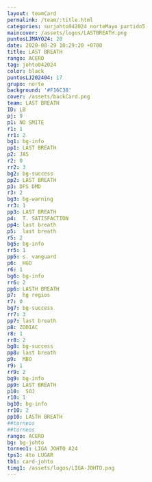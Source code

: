 ```yaml
---
layout: teamCard
permalink: /team/:title.html
categories: surjohto042024 norteMayo partido5
maincover: /assets/logos/LASTBREATH.png
puntosLJMAYO24: 20
date: 2020-08-29 10:29:20 +0700
title: LAST BREATH
rango: ACERO
tag: johto042024
color: black
puntosLJ202404: 17
grupo: norte
background: '#F16C38'
cover: /assets/backCard.png
team: LAST BREATH
ID: LB
pj: 9
p1: NO SMITE
r1: 1
rr1: 2
bg1: bg-info
pp1: LAST BREATH
p2: JAS
r2: 0
rr2: 3
bg2: bg-success
pp2: LAST BREATH
p3: DFS DMD
r3: 2
bg3: bg-warning
rr3: 1
pp3: LAST BREATH
p4:  T. SATISFACTION
pp4: last breath
p5:  last breath
r5: 2
bg5: bg-info
rr5: 1
pp5: s. vanguard
p6:  HGO
r6: 1
bg6: bg-info
rr6: 2
pp6: LASTH BREATH
p7:  hg regios
r7: 0
bg7: bg-success
rr7: 3
pp7: last breath
p8: ZODIAC
r8: 1
rr8: 2
bg8: bg-success
pp8: last breath
p9:  MBO
r9: 1
rr9: 2
bg9: bg-info
pp9: LAST BREATH
p10:  SOJ
r10: 1
bg10: bg-info
rr10: 2
pp10: LASTH BREATH
##torneos
##torneos
rango: ACERO
bg: bg-johto 
torneo1: LIGA JOHTO A24
tps1: 4to LUGAR
tb1: card-johto
timg1: /assets/logos/LIGA-JOHTO.png
---
```



